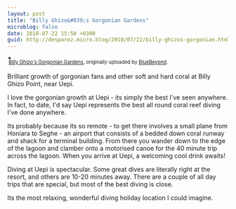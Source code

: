 ```yaml
---
layout: post
title: "Billy Ghizo&#039;s Gorgonian Gardens"
microblog: false
date: 2010-07-22 15:50 +0300
guid: http://desparoz.micro.blog/2010/07/22/billy-ghizos-gorgonian.html
---
```

<div style="text-align: left; padding: 3px;"><a title="photo sharing" href="http://www.flickr.com/photos/bluebeyond/4819746326/"><img style="border: solid 2px #000000;" src="http://desparoz.me/uploads/2017/889ed2a46c.jpg" alt="" /></a> <br /> <span style="font-size: 0.8em; margin-top: 0px;"><a href="http://www.flickr.com/photos/bluebeyond/4819746326/">Billy Ghizo's Gorgonian Gardens</a>, originally uploaded by <a href="http://www.flickr.com/people/bluebeyond/">BlueBeyond</a>.</span></div>
<p>Brilliant growth of gorgonian fans and other soft and hard coral at Billy Ghizo Point, near Uepi.</p>
<p> I love the gorgonian growth at Uepi - its simply the best I've seen anywhere. In fact, to date, I'd say Uepi represents the best all round coral reef diving I've done anywhere.</p>
<p> Its probably because its so remote - to get there involves a small plane from Honiara to Seghe - an airport that consists of a bedded down coral runway and shack for a terminal building. From there you wander down to the edge of the lagoon and clamber onto a motorised canoe for the 40 minute trip across the lagoon. When you arrive at Uepi, a welcoming cool drink awaits!</p>
<p> Diving at Uepi is spectacular. Some great dives are literally right at the resort, and others are 10-20 minutes away. There are a couple of all day trips that are special, but most of the best diving is close.</p>
<p> Its the most relaxing, wonderful diving holiday location I could imagine.</p>
